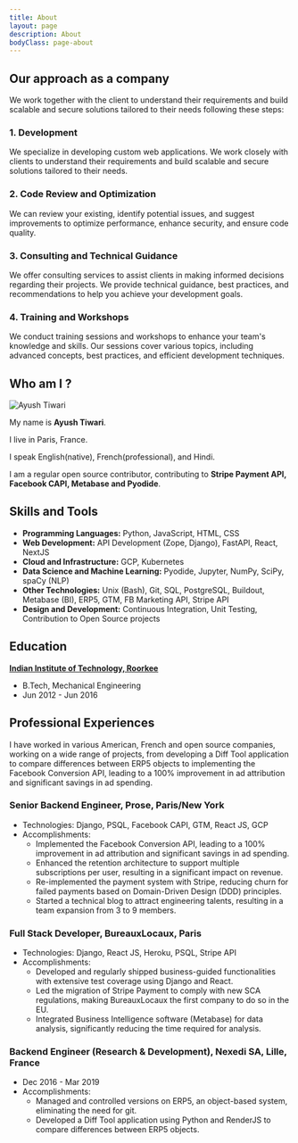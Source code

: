 ```yaml
---
title: About
layout: page
description: About
bodyClass: page-about
---
```

## Our approach as a company

We work together with the client to understand their requirements and build scalable and secure solutions tailored to their needs following these steps:

### 1. Development

We specialize in developing custom web applications. We work closely with clients to understand their requirements and build scalable and secure solutions tailored to their needs.

### 2. Code Review and Optimization

We can review your existing, identify potential issues, and suggest improvements to optimize performance, enhance security, and ensure code quality.

### 3. Consulting and Technical Guidance

We offer consulting services to assist clients in making informed decisions regarding their projects. We provide technical guidance, best practices, and recommendations to help you achieve your development goals.

### 4. Training and Workshops

We conduct training sessions and workshops to enhance your team's knowledge and skills. Our sessions cover various topics, including advanced concepts, best practices, and efficient development techniques.



## Who am I ?
![Ayush Tiwari](/images/28933.jpeg)

My name is **Ayush Tiwari**.

I live in Paris, France.

I speak English(native), French(professional), and Hindi.

I am a regular open source contributor, contributing to **Stripe Payment API, Facebook CAPI, Metabase and Pyodide**.

## Skills and Tools

- **Programming Languages:** Python, JavaScript, HTML, CSS
- **Web Development:** API Development (Zope, Django), FastAPI, React, NextJS
- **Cloud and Infrastructure:** GCP, Kubernetes
- **Data Science and Machine Learning:** Pyodide, Jupyter, NumPy, SciPy, spaCy (NLP)
- **Other Technologies:** Unix (Bash), Git, SQL, PostgreSQL, Buildout, Metabase (BI), ERP5, GTM, FB Marketing API, Stripe API
- **Design and Development:** Continuous Integration, Unit Testing, Contribution to Open Source projects

## Education

[**Indian Institute of Technology, Roorkee**](https://www.lesechos.fr/weekend/business-story/inde-dans-les-coulisses-de-ces-ecoles-qui-faconnent-lelite-de-la-silicon-valley-1397124)
- B.Tech, Mechanical Engineering
- Jun 2012 - Jun 2016

## Professional Experiences

I have worked in various American, French and open source companies, working on a wide range of projects, from developing a Diff Tool application to compare differences between ERP5 objects to implementing the Facebook Conversion API, leading to a 100% improvement in ad attribution and significant savings in ad spending.
### Senior Backend Engineer, Prose, Paris/New York
- Technologies: Django, PSQL, Facebook CAPI, GTM, React JS, GCP
- Accomplishments:
  - Implemented the Facebook Conversion API, leading to a 100% improvement in ad attribution and significant savings in ad spending.
  - Enhanced the retention architecture to support multiple subscriptions per user, resulting in a significant impact on revenue.
  - Re-implemented the payment system with Stripe, reducing churn for failed payments based on Domain-Driven Design (DDD) principles.
  - Started a technical blog to attract engineering talents, resulting in a team expansion from 3 to 9 members.

### Full Stack Developer, BureauxLocaux, Paris
- Technologies: Django, React JS, Heroku, PSQL, Stripe API
- Accomplishments:
  - Developed and regularly shipped business-guided functionalities with extensive test coverage using Django and React.
  - Led the migration of Stripe Payment to comply with new SCA regulations, making BureauxLocaux the first company to do so in the EU.
  - Integrated Business Intelligence software (Metabase) for data analysis, significantly reducing the time required for analysis.

### Backend Engineer (Research & Development), Nexedi SA, Lille, France
- Dec 2016 - Mar 2019
- Accomplishments:
  - Managed and controlled versions on ERP5, an object-based system, eliminating the need for git.
  - Developed a Diff Tool application using Python and RenderJS to compare differences between ERP5 objects.
